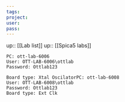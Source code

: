 ```yaml
---
tags: 
project: 
user:
pass: 
---
```

up:: [[Lab list]]
up:: [[Spica5 labs]]

```
PC: ott-lab-6006  
User: OTT-LAB-6006\ottlab
Password: Ottlab123
```

```
Board type: Xtal OscilatorPC: ott-lab-6008  
User: OTT-LAB-6008\ottlab  
Password: Ottlab123  
Board type: Ext Clk
```